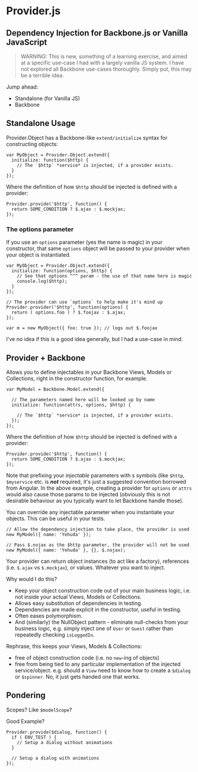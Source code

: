 Provider.js
===========

Dependency Injection for Backbone.js or Vanilla JavaScript
----------------------------------------------------------

> WARNING: This is new, something of a learning exercise, and aimed at a specific use-case I had with a largely vanilla JS system. I have not explored all Backbone use-cases thoroughly. Simply put, this may be a terrible idea.

Jump ahead:

 - Standalone (for Vanilla JS)
 - Backbone

## Standalone Usage 

Provider.Object has a Backbone-like `extend/initialize` syntax for constructing objects:

    var MyObject = Provider.Object.extend({
      initialize: function($http) {
        // The `$http` *service* is injected, if a provider exists.
      }
    }); 

Where the definition of how `$http` should be injected is defined with a provider:

    Provider.provide('$http', function() {
      return SOME_CONDITION ? $.ajax : $.mockjax;
    });

### The options parameter

If you use an `options` parameter (yes the name is magic) in your constructor, that same `options` object will be passed to your provider when your object is instantiated.

    var MyObject = Provider.Object.extend({
      initialize: function(options, $http) {
        // See that options ^^^ param - the use of that name here is magic
        console.log($http);
      }
    });

    // The provider can use `options` to help make it's mind up
    Provider.provider('$http', function(options) {
      return ( options.foo ) ? $.foojax : $.ajax;
    });

    var m = new MyObject({ foo: true }); // logs out $.foojax

I've no idea if this is a good idea generally, but I had a use-case in mind.

## Provider + Backbone

Allows you to define injectables in your Backbone Views, Models or Collections, right in the constructor function, for example.

    var MyModel = Backbone.Model.extend({

      // The parameters named here will be looked up by name
      initialize: function(attrs, options, $http) {
        
        // The `$http` *service* is injected, if a provider exists.
	  });
    });

Where the definition of how `$http` should be injected is defined with a provider:

    Provider.provide('$http', function() {
      return SOME_CONDITION ? $.ajax : $.mockjax;
    });

Note that prefixing your *injectable* parameters with `$` symbols (like `$http`, `$myservice` etc. is ***not*** required, it's just a suggested convention borrowed from Angular. In the above example, creating a provider for `options` or `attrs` would also cause those params to be injected (obviously this is not desirable behaviour as you typically want to let Backbone handle those).

You can override any injectable parameter when you instantiate your objects. This can be useful in your tests.

    // Allow the dependency injection to take place, the provider is used
    new MyModel({ name: 'Yehuda' });

    // Pass $.nojax as the $http parameter, the provider will not be used
    new MyModel({ name: 'Yehuda' }, {}, $.nojax);

Your provider can return object instances (to act like a factory), references (i.e. `$.ajax` vs `$.mockjax`), or values. Whatever you want to inject.

Why would I do this?

 * Keep your object construction code out of your main business logic, i.e. not inside your actual Views, Models or Collections.
 * Allows easy substitution of dependencies in testing.
 * Dependencies are made explicit in the constructor, useful in testing.
 * Often eases polymorphism.
 * And (similarly) the NullObject pattern - eliminate null-checks from your business logic, e.g. simply inject one of `User` or `Guest` rather than repeatedly checking `isLoggedIn`.

Rephrase, this keeps your Views, Models & Collections:  

 * free of object construction code (i.e. no `new`-ing of objects)
 * free from being tied to any particular implementation of the injected service/object. e.g. should a `View` need to know how to create a `$dialog` or `$spinner`. No, it just gets handed one that works.

Pondering
---------

Scopes? Like `$modelScope`?

Good Example?


    Provider.provide($dialog, function() {
	  if ( ENV_TEST ) {
        // Setup a dialog without animations
	  }

	  // Setup a dialog with animations
    }); 